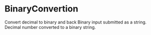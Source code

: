 # BinaryConvertion
Convert decimal to binary and back
Binary input submitted as a string.
Decimal number converted to a binary string.

